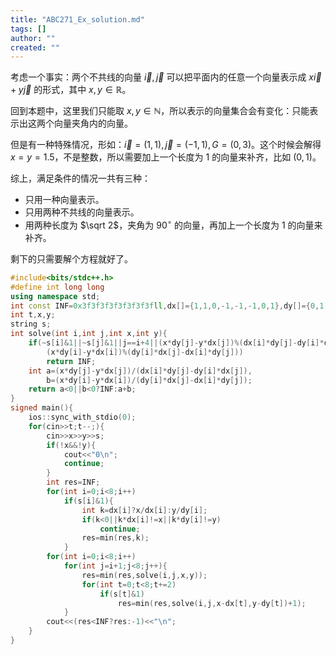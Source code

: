 ```yaml
---
title: "ABC271_Ex_solution.md"
tags: []
author: ""
created: ""
---
```


考虑一个事实：两个不共线的向量 $\vec i,\vec j$ 可以把平面内的任意一个向量表示成 $x\vec i+y\vec j$ 的形式，其中 $x,y\in\mathbb R$。

回到本题中，这里我们只能取 $x,y\in \mathbb N$，所以表示的向量集合会有变化：只能表示出这两个向量夹角内的向量。

但是有一种特殊情况，形如：$\vec i=(1,1),\vec j=(-1,1),G=(0,3)$。这个时候会解得 $x=y=1.5$，不是整数，所以需要加上一个长度为 $1$ 的向量来补齐，比如 $(0,1)$。

综上，满足条件的情况一共有三种：

- 只用一种向量表示。
- 只用两种不共线的向量表示。
- 用两种长度为 $\sqrt 2$，夹角为 $90^\circ$ 的向量，再加上一个长度为 $1$ 的向量来补齐。

剩下的只需要解个方程就好了。

```C++
#include<bits/stdc++.h>
#define int long long
using namespace std;
int const INF=0x3f3f3f3f3f3f3f3fll,dx[]={1,1,0,-1,-1,-1,0,1},dy[]={0,1,1,1,0,-1,-1,-1};
int t,x,y;
string s;
int solve(int i,int j,int x,int y){
	if(~s[i]&1||~s[j]&1||j==i+4||(x*dy[j]-y*dx[j])%(dx[i]*dy[j]-dy[i]*dx[j])||
		(x*dy[i]-y*dx[i])%(dy[i]*dx[j]-dx[i]*dy[j]))
		return INF;
	int a=(x*dy[j]-y*dx[j])/(dx[i]*dy[j]-dy[i]*dx[j]),
		b=(x*dy[i]-y*dx[i])/(dy[i]*dx[j]-dx[i]*dy[j]);
	return a<0||b<0?INF:a+b;
}
signed main(){
	ios::sync_with_stdio(0);
	for(cin>>t;t--;){
		cin>>x>>y>>s;
		if(!x&&!y){
			cout<<"0\n";
			continue;
		}
		int res=INF;
		for(int i=0;i<8;i++)
			if(s[i]&1){
				int k=dx[i]?x/dx[i]:y/dy[i];
				if(k<0||k*dx[i]!=x||k*dy[i]!=y)
					continue;
				res=min(res,k);
			}
		for(int i=0;i<8;i++)
			for(int j=i+1;j<8;j++){
				res=min(res,solve(i,j,x,y));
				for(int t=0;t<8;t+=2)
					if(s[t]&1)
						res=min(res,solve(i,j,x-dx[t],y-dy[t])+1);
			}
		cout<<(res<INF?res:-1)<<"\n";
	}
}
```

